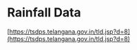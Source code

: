 # Rainfall Data

[https://tsdps.telangana.gov.in/tld.jsp?d=8](https://tsdps.telangana.gov.in/tld.jsp?d=8)